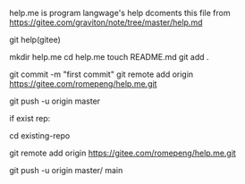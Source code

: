 help.me is program langwage's help dcoments
this file from https://gitee.com/graviton/note/tree/master/help.md

git help(gitee)

mkdir help.me
cd help.me
touch README.md
git add .

git commit -m "first commit"
git remote add origin https://gitee.com/romepeng/help.me.git

git push -u origin master

if exist rep:

cd existing-repo

git remote add origin https://gitee.com/romepeng/help.me.git

git push -u origin master/ main





